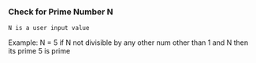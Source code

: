 ### Check for Prime Number N
	N is a user input value
Example:
	N = 5
	if N not divisible by any other num other than 1 and N then its prime
	5 is prime